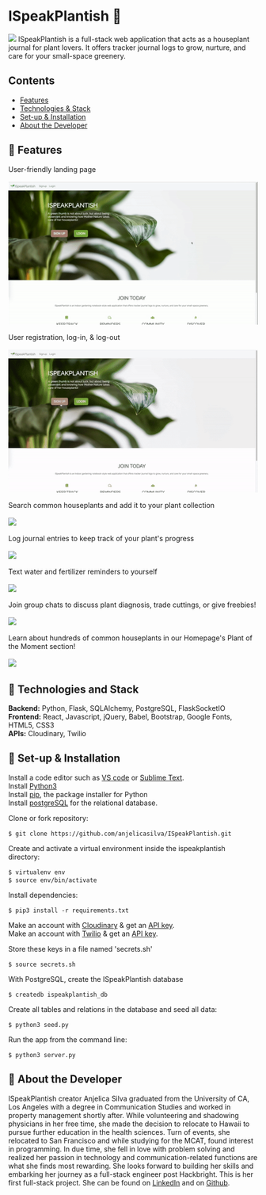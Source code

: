 # ISpeakPlantish 🌱 
![](file:///Users/victorsi/Desktop/Screen%20Shot%202020-03-14%20at%2012.44.09%20AM.png)
ISpeakPlantish is a full-stack web application that acts as a houseplant journal for plant lovers. It offers tracker journal logs to grow, nurture, and care for your small-space greenery. <br/>

## Contents
* [Features](#features)
* [Technologies & Stack](#techstack)
* [Set-up & Installation](#installation)
* [About the Developer](#aboutme)

## <a name="features"></a> 🌱 Features

User-friendly landing page
<br>
<br>
![](static/gifs/landing-page.gif)
<br>

User registration, log-in, & log-out
<br>
<br>
![](static/gifs/signup.gif)
<br>

Search common houseplants and add it to your plant collection
<br>
<br>
![](static/gifs/add-plant.gif)
<br/>

Log journal entries to keep track of your plant's progress
<br>
<br>
![](static/gifs/entries.gif)
<br/>

Text water and fertilizer reminders to yourself
<br>
<br>
![](static/gifs/twilio.gif)
<br>

Join group chats to discuss plant diagnosis, trade cuttings, or give freebies!
<br>
<br>
![](static/gifs/chat.gif)
<br>

Learn about hundreds of common houseplants in our Homepage's Plant of the Moment section!
<br>
<br>
![](static/gifs/plant-of-the-moment.gif)
<br>


## <a name="techstack"></a>🌱 Technologies and Stack
**Backend:**
Python, Flask, SQLAlchemy, PostgreSQL, FlaskSocketIO <br/>
**Frontend:**
React, Javascript, jQuery, Babel, Bootstrap, Google Fonts, HTML5, CSS3 <br/>
**APIs:**
Cloudinary, Twilio



## <a name="installation"></a>🌱 Set-up & Installation
Install a code editor such as [VS code](https://code.visualstudio.com/download) or [Sublime Text](https://www.sublimetext.com/).<br/>
Install [Python3](https://www.python.org/downloads/mac-osx/)<br/>
Install [pip](https://pip.pypa.io/en/stable/installing/), the package installer for Python <br/>
Install [postgreSQL](https://www.postgresql.org/) for the relational database.<br/>


Clone or fork repository:
```
$ git clone https://github.com/anjelicasilva/ISpeakPlantish.git
```
Create and activate a virtual environment inside the ispeakplantish directory:
```
$ virtualenv env
$ source env/bin/activate
```
Install dependencies:
```
$ pip3 install -r requirements.txt
```
Make an account with [Cloudinary](https://cloudinary.com/documentation) & get an [API key](https://cloudinary.com/users/register/free).<br/>
Make an account with [Twilio](https://www.twilio.com/docs) & get an [API key](https://www.twilio.com/docs/usage/api).<br/>

Store these keys in a file named 'secrets.sh' <br/> 
```
$ source secrets.sh
```
With PostgreSQL, create the ISpeakPlantish database
```
$ createdb ispeakplantish_db
```
Create all tables and relations in the database and seed all data:
```
$ python3 seed.py
```
Run the app from the command line:
```
$ python3 server.py
```


## <a name="aboutme"></a>🌱 About the Developer

ISpeakPlantish creator Anjelica Silva graduated from the University of CA, Los Angeles with a degree in Communication Studies and worked in property management shortly after. While volunteering and shadowing physicians in her free time, she made the decision to relocate to Hawaii to pursue further education in the health sciences. Turn of events, she relocated to San Francisco and while studying for the MCAT, found interest in programming. In due time, she fell in love with problem solving and realized her passion in technology and communication-related functions are what she finds most rewarding. She looks forward to building her skills and embarking her journey as a full-stack engineer post Hackbright. This is her first full-stack project. She can be found on [LinkedIn](https://www.linkedin.com/in/anjelicasilva/) and on [Github](https://github.com/anjelicasilva).

